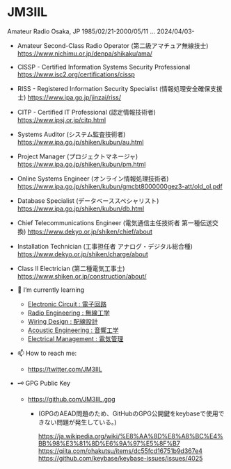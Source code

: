 # JM3IIL
Amateur Radio
Osaka, JP
1985/02/21-2000/05/11 ... 2024/04/03-

- Amateur Second-Class Radio Operator (第二級アマチュア無線技士) https://www.nichimu.or.jp/denpa/shikaku/ama/
- CISSP - Certified Information Systems Security Professional https://www.isc2.org/certifications/cissp
- RISS - Registered Information Security Specialist (情報処理安全確保支援士) https://www.ipa.go.jp/jinzai/riss/
- CITP - Certified IT Professional (認定情報技術者) https://www.ipsj.or.jp/citp.html
- Systems Auditor (システム監査技術者) https://www.ipa.go.jp/shiken/kubun/au.html
- Project Manager (プロジェクトマネージャ) https://www.ipa.go.jp/shiken/kubun/pm.html
- Online Systems Engineer (オンライン情報処理技術者) https://www.ipa.go.jp/shiken/kubun/gmcbt8000000gez3-att/old_ol.pdf
- Database Specialist (データベーススペシャリスト) https://www.ipa.go.jp/shiken/kubun/db.html
- Chief Telecommunications Engineer (電気通信主任技術者 第一種伝送交換) https://www.dekyo.or.jp/shiken/chief/about
- Installation Technician (工事担任者 アナログ・デジタル総合種) https://www.dekyo.or.jp/shiken/charge/about
- Class II Electrician (第二種電気工事士) https://www.shiken.or.jp/construction/about/

- 🌱 I’m currently learning
  - [Electronic Circuit : 電子回路](https://github.com/JM3IIL/ElectronicCircuit/)
  - [Radio Engineering : 無線工学](https://github.com/JM3IIL/RadioEngineering/)
  - [Wiring Design : 配線設計](https://github.com/JM3IIL/WiringDesign/)
  - [Acoustic Engineering : 音響工学](https://github.com/JM3IIL/AcousticEngineering/)
  - [Electrical Management : 電気管理](https://github.com/JM3IIL/ElectricalManagement/)

- 📫 How to reach me:
  - https://twitter.com/JM3IIL

- 🗝 GPG Public Key
  - https://github.com/JM3IIL.gpg
    - (GPGのAEAD問題のため、GitHubのGPG公開鍵をkeybaseで使用できない問題が発生している。)
   
       https://ja.wikipedia.org/wiki/%E8%AA%8D%E8%A8%BC%E4%BB%98%E3%81%8D%E6%9A%97%E5%8F%B7
       https://qiita.com/ohakutsu/items/dc55fcd16751b9d367e4
       https://github.com/keybase/keybase-issues/issues/4025

<!--
### Hi there 👋

**JM3IIL/JM3IIL** is a ✨ _special_ ✨ repository because its `README.md` (this file) appears on your GitHub profile.

Here are some ideas to get you started:

- 🔭 I’m currently working on ...
- 🌱 I’m currently learning ...
- 👯 I’m looking to collaborate on ...
- 🤔 I’m looking for help with ...
- 💬 Ask me about ...
- 📫 How to reach me: ...
- 😄 Pronouns: ...
- ⚡ Fun fact: ...
-->
